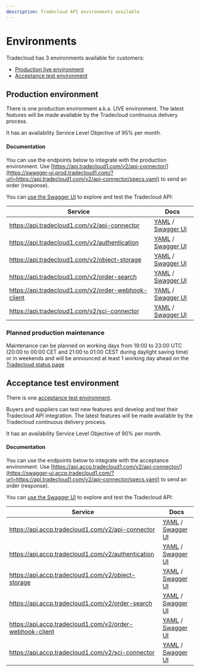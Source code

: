 ```yaml
---
description: Tradecloud API environments available
---
```


# Environments

Tradecloud has 3 environments available for customers:

* [Production live environment](environments.md#production-environment)
* [Acceptance test environment](environments.md#acceptance-test-environment)

## Production environment

There is one production environment a.k.a. LIVE environment. 
The latest features will be made available by the Tradecloud continuous delivery process.

It has an availability Service Level Objective of 95% per month.

#### Documentation

You can use the endpoints below to integrate with the production environment. 
Use [https://api.tradecloud1.com/v2/api-connector/](https://swagger-ui.prod.tradecloud1.com/?url=https://api.tradecloud1.com/v2/api-connector/specs.yaml) to send an order (response).

You can [use the Swagger UI](tools/swagger-ui.md) to explore and test the Tradecloud API:

| Service | Docs |
|---|---|
| https://api.tradecloud1.com/v2/api-connector | [YAML](https://api.tradecloud1.com/v2/api-connector/specs.yaml) / [Swagger UI](https://swagger-ui.prod.tradecloud1.com/?url=https://api.tradecloud1.com/v2/api-connector/specs.yaml) |
| https://api.tradecloud1.com/v2/authentication | [YAML](https://api.tradecloud1.com/v2/authentication/specs.yaml) / [Swagger UI](https://swagger-ui.prod.tradecloud1.com/?url=https://api.tradecloud1.com/v2/authentication/specs.yaml) |
| https://api.tradecloud1.com/v2/object-storage | [YAML](https://api.tradecloud1.com/v2/object-storage/specs.yaml) / [Swagger UI](https://swagger-ui.prod.tradecloud1.com/?url=https://api.tradecloud1.com/v2/object-storage/specs.yaml) |
| https://api.tradecloud1.com/v2/order-search | [YAML](https://api.tradecloud1.com/v2/order-search/specs.yaml) / [Swagger UI](https://swagger-ui.prod.tradecloud1.com/?url=https://api.tradecloud1.com/v2/order-search/specs.yaml) |
| https://api.tradecloud1.com/v2/order-webhook-client | [YAML](https://api.tradecloud1.com/v2/order-webhook-client/specs.yaml) / [Swagger UI](https://swagger-ui.prod.tradecloud1.com/?url=https://api.tradecloud1.com/v2/order-webhook-client/specs.yaml) |
| https://api.tradecloud1.com/v2/sci-connector | [YAML](https://api.tradecloud1.com/v2/sci-connector/specs.yaml) / [Swagger UI](https://swagger-ui.prod.tradecloud1.com/?url=https://api.tradecloud1.com/v2/sci-connector/specs.yaml) |


### Planned production maintenance

Maintenance can be planned on working days from 19:00 to 23:00 UTC \(20:00 to 00:00 CET and 21:00 to 01:00 CEST during daylight saving time\) or in weekends and will be announced at least 1 working day ahead on the [Tradecloud status page](http://status.tradecloud1.com)

## Acceptance test environment

There is one [acceptance test environment](https://api.accp.tradecloud1.com). 

Buyers and suppliers can test new features and develop and test their Tradecloud API integration.
The latest features will be made available by the Tradecloud continuous delivery process.

It has an availability Service Level Objective of 90% per month.

#### Documentation 

You can use the endpoints below to integrate with the acceptance environment.
Use [https://api.accp.tradecloud1.com/v2/api-connector/](https://swagger-ui.accp.tradecloud1.com/?url=https://api.tradecloud1.com/v2/api-connector/specs.yaml) to send an order (response).

You can [use the Swagger UI](tools/swagger-ui.md) to explore and test the Tradecloud API:

| Service | Docs |
|---|---|
| https://api.accp.tradecloud1.com/v2/api-connector | [YAML](https://api.accp.tradecloud1.com/v2/api-connector/specs.yaml) / [Swagger UI](https://swagger-ui.accp.tradecloud1.com/?url=https://api.accp.tradecloud1.com/v2/api-connector/specs.yaml) |
| https://api.accp.tradecloud1.com/v2/authentication | [YAML](https://api.accp.tradecloud1.com/v2/authentication/specs.yaml) / [Swagger UI](https://swagger-ui.accp.tradecloud1.com/?url=https://api.accp.tradecloud1.com/v2/authentication/specs.yaml) |
| https://api.accp.tradecloud1.com/v2/object-storage | [YAML](https://api.accp.tradecloud1.com/v2/object-storage/specs.yaml) / [Swagger UI](https://swagger-ui.accp.tradecloud1.com/?url=https://api.accp.tradecloud1.com/v2/object-storage/specs.yaml) |
| https://api.accp.tradecloud1.com/v2/order-search | [YAML](https://api.accp.tradecloud1.com/v2/order-search/specs.yaml) / [Swagger UI](https://swagger-ui.accp.tradecloud1.com/?url=https://api.accp.tradecloud1.com/v2/order-search/specs.yaml) |
| https://api.accp.tradecloud1.com/v2/order-webhook-client | [YAML](https://api.accp.tradecloud1.com/v2/order-webhook-client/specs.yaml) / [Swagger UI](https://swagger-ui.accp.tradecloud1.com/?url=https://api.accp.tradecloud1.com/v2/order-webhook-client/specs.yaml) |
| https://api.accp.tradecloud1.com/v2/sci-connector | [YAML](https://api.accp.tradecloud1.com/v2/sci-connector/specs.yaml) / [Swagger UI](https://swagger-ui.accp.tradecloud1.com/?url=https://api.accp.tradecloud1.com/v2/sci-connector/specs.yaml) |
